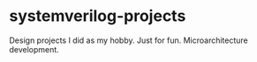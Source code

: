 # systemverilog-projects
Design projects I did as my hobby. Just for fun.
Microarchitecture development.
